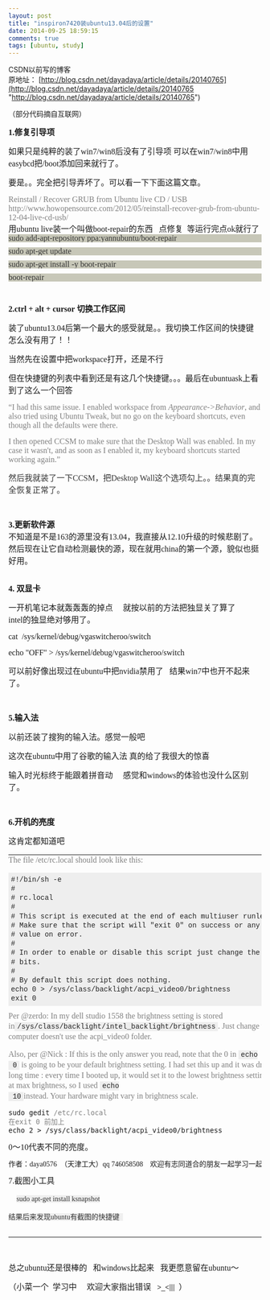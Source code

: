 ```yaml
---
layout: post
title: "inspiron7420装ubuntu13.04后的设置"
date: 2014-09-25 18:59:15
comments: true
tags: [ubuntu, study]
---
```


CSDN以前写的博客   
原地址： [http://blog.csdn.net/dayadaya/article/details/20140765](http://blog.csdn.net/dayadaya/article/details/20140765 "http://blog.csdn.net/dayadaya/article/details/20140765")   
   
<!--more-->
  
<div id="article_content" class="article_content">

<div>
<p>（部分代码摘自互联网）</p>
<p><span style="font-size:12pt; font-family:times new roman,times,serif"><strong>1.修复引导项</strong></span></p>
<p><span style="font-size:12pt; font-family:times new roman,times,serif">如果只是纯粹的装了win7/win8后没有了引导项 可以在win7/win8中用easybcd把/boot添加回来就行了。</span></p>
<p><span style="font-size:12pt; font-family:times new roman,times,serif">要是。。完全把引导弄坏了。可以看一下下面这篇文章。</span></p>
<div><span style="color:rgb(128,128,128); font-size:12pt; font-family:times new roman,times,serif">Reinstall / Recover GRUB from Ubuntu live CD / USB</span></div>
<div><span style="color:rgb(128,128,128); font-size:12pt; font-family:times new roman,times,serif">http://www.howopensource.com/2012/05/reinstall-recover-grub-from-ubuntu-12-04-live-cd-usb/</span></div>
<div><span style="font-size:12pt; font-family:times new roman,times,serif">用ubuntu live装一个叫做boot-repair的东西&nbsp;&nbsp; 点修复&nbsp; 等运行完点ok就行了</span><br clear="none">
</div>
<div>
<pre style="margin-top:0px; margin-bottom:10px; padding:0px; border:0px; outline:0px; font-size:16px; vertical-align:baseline; background-color:rgb(199,199,184); font-family:'Courier New',monospace; color:rgb(51,51,51); line-height:16px"><span style="font-size:12pt; font-family:times new roman,times,serif">sudo add-apt-repository ppa:yannubuntu/boot-repair</span></pre>
<pre style="margin-top:0px; margin-bottom:10px; padding:0px; border:0px; outline:0px; font-size:16px; vertical-align:baseline; background-color:rgb(199,199,184); font-family:'Courier New',monospace; color:rgb(51,51,51); line-height:16px"><span style="font-size:12pt; font-family:times new roman,times,serif">sudo apt-get update</span></pre>
<pre style="margin-top:0px; margin-bottom:10px; padding:0px; border:0px; outline:0px; font-size:16px; vertical-align:baseline; background-color:rgb(199,199,184); font-family:'Courier New',monospace; color:rgb(51,51,51); line-height:16px"><span style="font-size:12pt; font-family:times new roman,times,serif">sudo apt-get install -y boot-repair</span></pre>
<pre style="margin-top:0px; margin-bottom:10px; padding:0px; border:0px; outline:0px; font-size:16px; vertical-align:baseline; background-color:rgb(199,199,184); font-family:'Courier New',monospace; color:rgb(51,51,51); line-height:16px"><span style="font-size:12pt; font-family:times new roman,times,serif">boot-repair</span></pre>
</div>
<div><br clear="none">
</div>
<p><span style="font-size:12pt; font-family:times new roman,times,serif"><strong>2.ctrl + alt + cursor 切换工作区间</strong></span><br clear="none">
</p>
<p><span style="font-size:12pt; font-family:times new roman,times,serif">装了ubuntu13.04后第一个最大的感受就是。。我切换工作区间的快捷键怎么没有用了！！</span></p>
<p><span style="font-size:12pt; font-family:times new roman,times,serif">当然先在设置中把workspace打开，还是不行</span></p>
<p><span style="font-size:12pt; font-family:times new roman,times,serif">但在快捷键的列表中看到还是有这几个快捷键。。。最后在ubuntuask上看到了这么一个回答</span><br clear="none">
</p>
<p><span style="color:rgb(128,128,128); font-size:12pt; font-family:times new roman,times,serif">“I had this same issue. I enabled workspace from
<em>Appearance-&gt;Behavior</em>, and also tried using Ubuntu Tweak, but no go on the keyboard shortcuts, even though all the defaults were there.</span></p>
<p><span style="color:rgb(128,128,128); font-size:12pt; font-family:times new roman,times,serif">I then opened CCSM to make sure that the Desktop Wall was enabled. In my case it wasn't, and as soon as I enabled it, my keyboard shortcuts started working again.”</span></p>
<p><span style="color:rgb(128,128,128); font-size:12pt; font-family:times new roman,times,serif"><span style="color:rgb(51,51,51)">然后我就装了一下CCSM，把</span><span style="color:rgb(51,51,51)">Desktop Wall这个选项勾上。。结果真的完全恢复正常了。</span>
</span></p>
<p><br clear="none">
</p>
<span style="font-size:12pt; font-family:times new roman,times,serif"><strong>3.更新软件源&nbsp;</strong></span></div>
<div><span style="font-size:12pt; font-family:times new roman,times,serif">不知道是不是163的源里没有13.04，我直接从12.10升级的时候悲剧了。</span></div>
<div><span style="font-size:12pt; font-family:times new roman,times,serif">然后现在让它自动检测最快的源，现在就用china的第一个源，貌似也挺好用。</span></div>
<div><br clear="none">
<p><span style="font-size:12pt; font-family:times new roman,times,serif"><strong>4. 双显卡</strong></span></p>
<p><span style="font-size:12pt; font-family:times new roman,times,serif">一开机笔记本就轰轰轰的掉点&nbsp;&nbsp;&nbsp;&nbsp; 就按以前的方法把独显关了算了&nbsp;&nbsp;&nbsp;&nbsp;&nbsp; intel的独显绝对够用了。</span></p>
<p><span style="font-size:12pt; font-family:times new roman,times,serif">cat&nbsp; /sys/kernel/debug/vgaswitcheroo/switch</span></p>
<p><span style="font-size:12pt; font-family:times new roman,times,serif">echo "OFF" &gt; /sys/kernel/debug/vgaswitcheroo/switch</span></p>
<p><span style="font-size:12pt; font-family:times new roman,times,serif">可以前好像出现过在ubuntu中把nvidia禁用了&nbsp;&nbsp; 结果win7中也开不起来了。&nbsp;</span></p>
<p><br clear="none">
</p>
<p><span style="font-size:12pt; font-family:times new roman,times,serif"><strong>5.输入法</strong></span></p>
<p><span style="font-size:12pt; font-family:times new roman,times,serif">以前还装了搜狗的输入法。感觉一般吧</span></p>
<p><span style="font-size:12pt; font-family:times new roman,times,serif">这次在ubuntu中用了谷歌的输入法 真的给了我很大的惊喜</span></p>
<p><span style="font-size:12pt; font-family:times new roman,times,serif">输入时光标终于能跟着拼音动&nbsp;&nbsp;&nbsp;&nbsp; 感觉和windows的体验也没什么区别了。</span></p>
<p><br clear="none">
</p>
<p><span style="font-size:12pt; font-family:times new roman,times,serif"><strong>6.开机的亮度</strong></span></p>
<p><span style="font-size:12pt; font-family:times new roman,times,serif">这肯定都知道吧 <br clear="none">
</span></p>
<table>
<tbody>
<tr style="margin:0px; padding:0px; border:0px; font-size:12px; vertical-align:baseline; background-color:transparent">
<td colspan="1" rowspan="1" style="margin:0px; padding:0px; border:0px; vertical-align:top; background-color:transparent">
<div style="margin:0px 5px 5px 0px; padding:0px; border:0px; font-size:14px; vertical-align:baseline; background-color:transparent; width:660px; word-wrap:break-word; line-height:1.3">
<p style="margin-top:0px; margin-bottom:1em; padding-top:0px; padding-bottom:0px; border:0px; vertical-align:baseline; background-color:transparent; clear:both">
<span style="color:rgb(128,128,128); font-size:12pt; font-family:times new roman,times,serif">The file /etc/rc.local should look like this:</span></p>
<pre style="margin-top:0px; margin-bottom:10px; padding:5px; border:0px; vertical-align:baseline; background-color:rgb(238,238,238); overflow:auto; width:auto; max-height:600px; font-family:'Ubuntu Mono','Ubuntu Beta Mono A',Consolas,'Bitstream Vera Sans Mono','Courier New',Courier,monospace; word-wrap:normal"><span style="color:rgb(128,128,128); font-size:12pt; font-family:times new roman,times,serif"><code style="margin:0px; padding:0px; border:0px; font-size:14px; vertical-align:baseline; font-family:'Ubuntu Mono','Ubuntu Beta Mono A',Consolas,'Bitstream Vera Sans Mono','Courier New',Courier,monospace; color:rgb(34,34,34)">#!/bin/sh -e
#
# rc.local
#
# This script is executed at the end of each multiuser runlevel.
# Make sure that the script will "exit 0" on success or any other
# value on error.
#
# In order to enable or disable this script just change the execution
# bits.
#
# By default this script does nothing.
echo 0 &gt; /sys/class/backlight/acpi_video0/brightness
exit 0
</code></span></pre>
<p style="margin-top:0px; margin-bottom:1em; padding-top:0px; padding-bottom:0px; border:0px; vertical-align:baseline; background-color:transparent; clear:both">
<span style="color:rgb(128,128,128); font-size:12pt; font-family:times new roman,times,serif">Per @zerdo: In my dell studio 1558 the brightness setting is stored in<code style="margin:0px; padding:1px 5px; border:0px; font-size:14px; vertical-align:baseline; background-color:#eeeeee; font-family:'Ubuntu Mono','Ubuntu Beta Mono A',Consolas,'Bitstream Vera Sans Mono','Courier New',Courier,monospace; color:#222222">/sys/class/backlight/intel_backlight/brightness</code>.
 Just change the path if your computer doesn't use the acpi_video0 folder.</span></p>
<p style="margin-top:0px; margin-bottom:1em; padding-top:0px; padding-bottom:0px; border:0px; vertical-align:baseline; background-color:transparent; clear:both">
<span style="color:rgb(128,128,128); font-size:12pt; font-family:times new roman,times,serif">Also, per @Nick : If this is the only answer you read, note that the 0 in&nbsp;<code style="margin:0px; padding:1px 5px; border:0px; font-size:14px; vertical-align:baseline; background-color:#eeeeee; font-family:'Ubuntu Mono','Ubuntu Beta Mono A',Consolas,'Bitstream Vera Sans Mono','Courier New',Courier,monospace; color:#222222">echo
 0</code>&nbsp;is going to be your default brightness setting. I had set this up and it was driving me crazy for a long time : every time I booted up, it would set it to the lowest brightness setting. I prefer mine to start at max brightness, so I used&nbsp;<code style="margin:0px; padding:1px 5px; border:0px; font-size:14px; vertical-align:baseline; background-color:#eeeeee; font-family:'Ubuntu Mono','Ubuntu Beta Mono A',Consolas,'Bitstream Vera Sans Mono','Courier New',Courier,monospace; color:#222222">echo
 10</code>instead. Your hardware might vary in brightness scale.</span></p>
<pre><span style="font-size:12pt; font-family:'times new roman',times,serif"><code>sudo gedit <span style="color:rgb(128,128,128)">/etc/rc.local<br clear="none">在exit 0 前加上</span><br clear="none">echo 2 &gt; /sys/class/backlight/acpi_video0/brightness</code></span></pre>
<p style="margin-top:0px; margin-bottom:1em; padding-top:0px; padding-bottom:0px; border:0px; vertical-align:baseline; background-color:transparent; clear:both">
<span style="font-size:12pt; font-family:times new roman,times,serif">0～10代表不同的亮度。</span><br clear="none">
</p>
<p style="margin-top:0px; margin-bottom:1em; padding-top:0px; padding-bottom:0px; border:0px; vertical-align:baseline; background-color:transparent; clear:both">
<span style="font-size:12pt; font-family:times new roman,times,serif"><span style="font-family:'times new roman',times,serif; font-size:14px">作者：daya0576 &nbsp;（天津工大）qq 746058508 &nbsp; &nbsp;欢迎有志同道合的朋友一起学习一起进步</span><br clear="none">
</span></p>
<p style="margin-top:0px; margin-bottom:1em; padding-top:0px; padding-bottom:0px; border:0px; vertical-align:baseline; background-color:transparent; clear:both">
<span style="font-size:12pt; font-family:times new roman,times,serif">7.截图小工具&nbsp; <br clear="none">
</span></p>
<p style="margin-top:0px; margin-bottom:1em; padding-top:0px; padding-bottom:0px; border:0px; vertical-align:baseline; background-color:transparent; clear:both">
<span style="font-size:12pt; font-family:times new roman,times,serif">&nbsp;&nbsp;&nbsp; <span style="color:rgb(51,51,51); font-family:tahoma,宋体; font-size:14px; line-height:22px; background-color:rgb(239,239,239)">
sudo apt-get install ksnapshot</span></span></p>
<p style="margin-top:0px; margin-bottom:1em; padding-top:0px; padding-bottom:0px; border:0px; vertical-align:baseline; background-color:transparent; clear:both">
<span style="font-size:12pt; font-family:times new roman,times,serif"><span style="color:rgb(51,51,51); font-family:tahoma,宋体; font-size:14px; line-height:22px; background-color:rgb(239,239,239)">结果后来发现ubuntu有截图的快捷键 &nbsp;</span><br clear="none">
</span></p>
<p style="margin-top:0px; margin-bottom:1em; padding-top:0px; padding-bottom:0px; border:0px; vertical-align:baseline; background-color:transparent; clear:both">
<span style="font-size:12pt; font-family:times new roman,times,serif"><span style="color:rgb(51,51,51); font-family:tahoma,宋体; font-size:14px; line-height:22px; background-color:rgb(239,239,239)"><img src="" alt="">
</span></span></p>
<p style="margin-top:0px; margin-bottom:1em; padding-top:0px; padding-bottom:0px; border:0px; vertical-align:baseline; background-color:transparent; clear:both">
<span style="font-size:12pt; font-family:times new roman,times,serif"><span style="color:rgb(51,51,51); font-family:tahoma,宋体; font-size:14px; line-height:22px; background-color:rgb(239,239,239)">
</span></span></p>
</div>
</td>
</tr>
</tbody>
</table>
<p><br clear="none">
</p>
<p><span style="font-size:12pt; font-family:times new roman,times,serif">总之ubuntu还是很棒的&nbsp;&nbsp; 和windows比起来&nbsp;&nbsp; 我更愿意留在ubuntu～</span></p>
<p><span style="font-size:12pt; font-family:times new roman,times,serif">
</span></p>
<p><span style="font-size:12pt; font-family:times new roman,times,serif">（小菜一个 &nbsp;学习中 &nbsp; &nbsp; 欢迎大家指出错误 &nbsp;&nbsp;<span style="color:rgb(51,51,51); font-family:Tahoma,Verdana,STHeiTi,simsun,sans-serif; font-size:14px; line-height:19px">&gt;_&lt;|||</span> &nbsp;）</span></p>
</div>

</div>